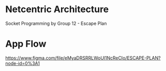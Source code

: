 # Netcentric Architecture

Socket Programming by Group 12 - Escape Plan

# App Flow

https://www.figma.com/file/eMyaDRSRRLWoUl1NcReCIo/ESCAPE-PLAN?node-id=0%3A1
